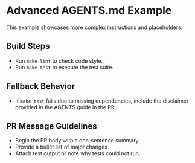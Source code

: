 # Advanced AGENTS.md Example

This example showcases more complex instructions and placeholders.

## Build Steps
- Run `make lint` to check code style.
- Run `make test` to execute the test suite.

## Fallback Behavior
- If `make test` fails due to missing dependencies, include the disclaimer
  provided in the AGENTS guide in the PR.

## PR Message Guidelines
- Begin the PR body with a one-sentence summary.
- Provide a bullet list of major changes.
- Attach test output or note why tests could not run.
